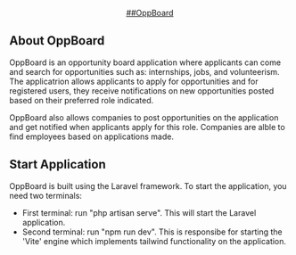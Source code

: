 
<p align="center"> <a class="bg-clip-text text-4xl font-bold text-transparent bg-gradient-to-r from-amber-500 to-violet-500" href="http://127.0.0.1:8082">
            ##OppBoard
</a></p>

## About OppBoard

OppBoard is an opportunity board application where applicants can come and search for opportunities such as: internships, jobs, and volunteerism. The applicatrion allows applicants to apply for opportunities and for registered users, they receive notifications on new opportunities posted based on their preferred role indicated.

OppBoard also allows companies to post opportunities on the application and get notified when applicants apply for this role. Companies are alble to find employees based on applications made.

## Start Application

OppBoard is built using the Laravel framework. To start the application, you need two terminals:
- First terminal: run "php artisan serve". This will start the Laravel application.
- Second terminal: run "npm run dev". This is responsibe for starting the 'Vite' engine which implements tailwind functionality on the application.